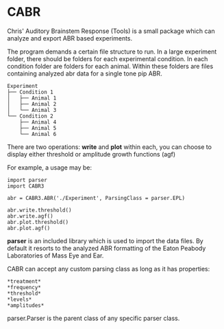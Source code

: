 # CABR
Chris' Auditory Brainstem Response (Tools) is a small package which can analyze and export ABR based experiments.

The program demands a certain file structure to run. In a large experiment folder, there should be folders for each experimental condition. In each condition folder are folders for each animal. Within these folders are files containing analyzed abr data for a single tone pip ABR.  
```
Experiment
├── Condition 1
│   ├── Animal 1
│   ├── Animal 2
│   └── Animal 3
└── Condition 2
    ├── Animal 4
    ├── Animal 5
    └── Animal 6
```

There are two operations: **write** and **plot**
within each, you can choose to display either threshold or amplitude growth functions (agf)

For example, a usage may be:

```
import parser
import CABR3

abr = CABR3.ABR('./Experiment', ParsingClass = parser.EPL)

abr.write.threshold()
abr.write.agf()
abr.plot.threshold()
abr.plot.agf()
```
**parser** is an included library which is used to import the data files. By default it resorts to the analyzed ABR formatting of the Eaton Peabody Laboratories of Mass Eye and Ear. 

CABR can accept any custom parsing class as long as it has properties:
```
*treatment*
*frequency*
*threshold*
*levels*
*amplitudes*
```
parser.Parser is the parent class of any specific parser class. 

